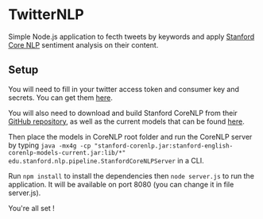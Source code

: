 # TwitterNLP

Simple Node.js application to fecth tweets by keywords and apply [Stanford Core NLP](http://stanfordnlp.github.io/CoreNLP/) sentiment analysis on their content.

## Setup

You will need to fill in your twitter access token and consumer key and secrets. You can get them [here](https://apps.twitter.com/).

You will also need to download and build Stanford CoreNLP from their [GitHub repository](https://github.com/stanfordnlp/CoreNLP), as well as the current models that can be found [here](http://nlp.stanford.edu/software/stanford-english-corenlp-models-current.jar).

Then place the models in CoreNLP root folder and run the CoreNLP server by typing `java -mx4g -cp "stanford-corenlp.jar:stanford-english-corenlp-models-current.jar:lib/*" edu.stanford.nlp.pipeline.StanfordCoreNLPServer` in a CLI.

Run `npm install` to install the dependencies then `node server.js` to run the application. It will be available on port 8080 (you can change it in file server.js).

You're all set !
